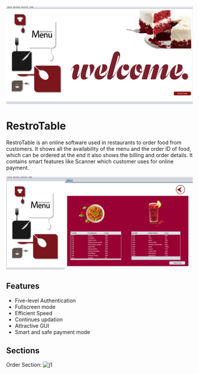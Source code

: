 ![j1](https://github.com/poojajat/RestroTable/blob/master/r1.png)

# RestroTable
RestroTable is an online software used in restaurants to order food from customers. It shows all the availability of the menu and the order ID of food, which can be ordered at the end it also shows the
billing and order details. It contains smart features like Scanner which customer uses for online payment.

![j1](https://github.com/poojajat/RestroTable/blob/master/R2.png)

## Features
- Five-level Authentication
- Fullscreen mode
- Efficient Speed
- Continues updation
- Attractive GUI
- Smart and safe payment mode
  
## Sections
Order Section:
![j1]()
